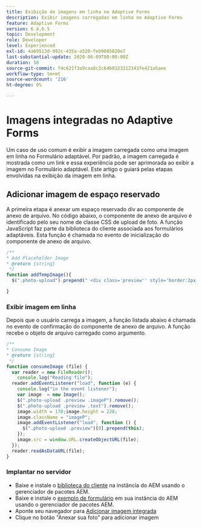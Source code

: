```yaml
---
title: Exibição de imagens em linha no Adaptive Forms
description: Exibir imagens carregadas em linha no Adaptive Forms
feature: Adaptive Forms
version: 6.4,6.5
topic: Development
role: Developer
level: Experienced
exl-id: 4a69513d-992c-435a-a520-feb9085820e7
last-substantial-update: 2020-06-09T00:00:00Z
duration: 58
source-git-commit: f4c621f3a9caa8c2c64b8323312343fe421a5aee
workflow-type: tm+mt
source-wordcount: '216'
ht-degree: 0%

---
```


# Imagens integradas no Adaptive Forms

Um caso de uso comum é exibir a imagem carregada como uma imagem em linha no Formulário adaptável. Por padrão, a imagem carregada é mostrada como um link e essa experiência pode ser aprimorada ao exibir a imagem no Formulário adaptável. Este artigo o guiará pelas etapas envolvidas na exibição da imagem em linha.

## Adicionar imagem de espaço reservado

A primeira etapa é anexar um espaço reservado div ao componente de anexo de arquivo. No código abaixo, o componente de anexo de arquivo é identificado pelo seu nome de classe CSS de upload de foto. A função JavaScript faz parte da biblioteca do cliente associada aos formulários adaptáveis. Esta função é chamada no evento de inicialização do componente de anexo de arquivo.

```javascript
/**
* Add Placeholder Image
* @return {string} 
 */
function addTempImage(){
  $(".photo-upload").prepend(" <div class='preview'' style='border:2px solid;height:225px;width:175px;text-align:center'><br><br><div class='text'>3.5mm * 4.5mm<br>2Mb max<br>Min 600dpi</div></div><br>");

}
```

### Exibir imagem em linha

Depois que o usuário carrega a imagem, a função listada abaixo é chamada no evento de confirmação do componente de anexo de arquivo. A função recebe o objeto de arquivo carregado como argumento.

```javascript
/**
* Consume Image
* @return {string} 
 */
function consumeImage (file) {
  var reader = new FileReader();
    console.log("Reading file");
  reader.addEventListener("load", function (e) {
    console.log("in the event listener");
    var image  = new Image();
    $(".photo-upload .preview .imageP").remove();
    $(".photo-upload .preview .text").remove();
    image.width = 170;image.height = 220;
    image.className = "imageP";
    image.addEventListener("load", function () {
      $(".photo-upload .preview")[0].prepend(this);
    });
    image.src = window.URL.createObjectURL(file);
  });
  reader.readAsDataURL(file); 
}
```

### Implantar no servidor

* Baixe e instale o [biblioteca do cliente](assets/inline-image-client-library.zip) na instância do AEM usando o gerenciador de pacotes AEM.
* Baixe e instale o [exemplo de formulário](assets/inline-image-af.zip) em sua instância do AEM usando o gerenciador de pacotes AEM.
* Aponte seu navegador para [Adicionar imagem integrada](http://localhost:4502/content/dam/formsanddocuments/addinlineimage/jcr:content?wcmmode=disabled)
* Clique no botão &quot;Anexar sua foto&quot; para adicionar imagem
